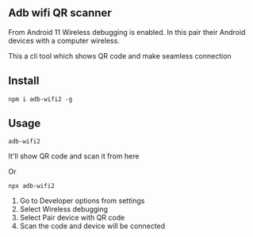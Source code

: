 ## Adb wifi QR scanner 

From Android 11 Wireless debugging is enabled. In this  pair their Android devices with a computer wireless. 



This a cli tool which shows QR code and make seamless connection

## Install

```
npm i adb-wifi2 -g 
```

## Usage

``` 
adb-wifi2
```
It'll show QR code and scan it from here 

Or

```
npx adb-wifi2
```


1. Go to Developer options from settings 
2. Select Wireless debugging
3. Select Pair device with QR code
4. Scan the code and device will be connected 
